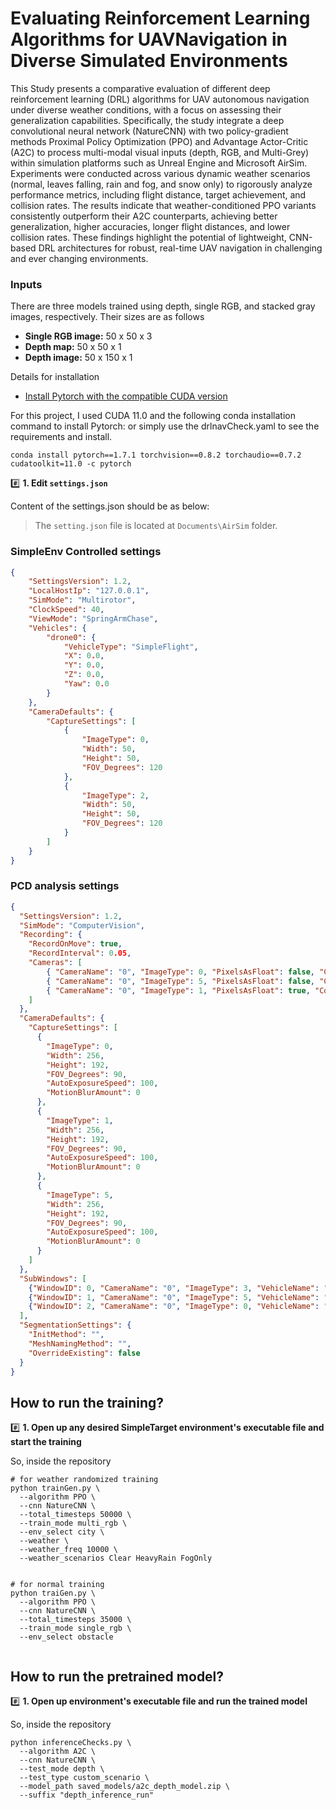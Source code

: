 # Evaluating Reinforcement Learning Algorithms for UAVNavigation in Diverse Simulated Environments

This Study presents a comparative evaluation of different deep reinforcement learning (DRL) algorithms for UAV autonomous navigation under diverse weather conditions, with a focus on assessing
their generalization capabilities. Specifically, the study integrate a deep convolutional neural network (NatureCNN) with two policy-gradient methods Proximal Policy Optimization (PPO) and
Advantage Actor-Critic (A2C) to process multi-modal visual inputs (depth, RGB, and Multi-Grey)
within simulation platforms such as Unreal Engine and Microsoft AirSim. Experiments were conducted across various dynamic weather scenarios (normal, leaves falling, rain and fog, and snow
only) to rigorously analyze performance metrics, including flight distance, target achievement, and
collision rates. The results indicate that weather-conditioned PPO variants consistently outperform
their A2C counterparts, achieving better generalization, higher accuracies, longer flight distances,
and lower collision rates. These findings highlight the potential of lightweight, CNN-based DRL
architectures for robust, real-time UAV navigation in challenging and ever changing environments.


### Inputs
There are three models trained using depth, single RGB, and stacked gray images, respectively. Their sizes are as follows


- **Single RGB image:** 50 x 50 x 3
- **Depth map:** 50 x 50 x 1
- **Depth image:** 50 x 150 x 1


<summary>Details for installation</summary>

<!-- - [Install CUDA](https://docs.nvidia.com/cuda/cuda-installation-guide-microsoft-windows/index.html) -->
- [Install Pytorch with the compatible CUDA version](https://pytorch.org/get-started/locally/)

For this project, I used CUDA 11.0 and the following conda installation command to install Pytorch: or simply use the drlnavCheck.yaml to see the requirements and install.

```
conda install pytorch==1.7.1 torchvision==0.8.2 torchaudio==0.7.2 cudatoolkit=11.0 -c pytorch
```

</details>

#️⃣ **1. Edit `settings.json`**

Content of the settings.json should be as below:

> The `setting.json` file is located at `Documents\AirSim` folder.
### SimpleEnv Controlled settings
```json
{
    "SettingsVersion": 1.2,
    "LocalHostIp": "127.0.0.1",
    "SimMode": "Multirotor",
    "ClockSpeed": 40,
    "ViewMode": "SpringArmChase",
    "Vehicles": {
        "drone0": {
            "VehicleType": "SimpleFlight",
            "X": 0.0,
            "Y": 0.0,
            "Z": 0.0,
            "Yaw": 0.0
        }
    },
    "CameraDefaults": {
        "CaptureSettings": [
            {
                "ImageType": 0,
                "Width": 50,
                "Height": 50,
                "FOV_Degrees": 120
            },
            {
                "ImageType": 2,
                "Width": 50,
                "Height": 50,
                "FOV_Degrees": 120
            }
        ]
    }
}
```
### PCD analysis settings
```json
{
  "SettingsVersion": 1.2,
  "SimMode": "ComputerVision",
  "Recording": {
    "RecordOnMove": true,
    "RecordInterval": 0.05,
    "Cameras": [
        { "CameraName": "0", "ImageType": 0, "PixelsAsFloat": false, "Compress": true },
        { "CameraName": "0", "ImageType": 5, "PixelsAsFloat": false, "Compress": true },
        { "CameraName": "0", "ImageType": 1, "PixelsAsFloat": true, "Compress": false }
    ]
  },
  "CameraDefaults": {
    "CaptureSettings": [
      {
        "ImageType": 0,
        "Width": 256,
        "Height": 192,
        "FOV_Degrees": 90,
        "AutoExposureSpeed": 100,
        "MotionBlurAmount": 0
      },
	  {
        "ImageType": 1,
        "Width": 256,
        "Height": 192,
        "FOV_Degrees": 90,
        "AutoExposureSpeed": 100,
        "MotionBlurAmount": 0
      },
      {
        "ImageType": 5,
        "Width": 256,
        "Height": 192,
        "FOV_Degrees": 90,
        "AutoExposureSpeed": 100,
        "MotionBlurAmount": 0
      }
    ]
  },
  "SubWindows": [
    {"WindowID": 0, "CameraName": "0", "ImageType": 3, "VehicleName": "", "Visible": true},
    {"WindowID": 1, "CameraName": "0", "ImageType": 5, "VehicleName": "", "Visible": true},
    {"WindowID": 2, "CameraName": "0", "ImageType": 0, "VehicleName": "", "Visible": true}
  ],
  "SegmentationSettings": {
    "InitMethod": "",
    "MeshNamingMethod": "",
    "OverrideExisting": false
  }
}

```

## How to run the training?

#️⃣ **1. Open up any desired SimpleTarget environment's executable file and start the training**

So, inside the repository
```
# for weather randomized training
python trainGen.py \
  --algorithm PPO \
  --cnn NatureCNN \
  --total_timesteps 50000 \
  --train_mode multi_rgb \
  --env_select city \
  --weather \
  --weather_freq 10000 \
  --weather_scenarios Clear HeavyRain FogOnly


# for normal training
python traiGen.py \
  --algorithm PPO \
  --cnn NatureCNN \
  --total_timesteps 35000 \
  --train_mode single_rgb \
  --env_select obstacle


```

## How to run the pretrained model?

#️⃣ **1. Open up environment's executable file and run the trained model**

So, inside the repository
```
python inferenceChecks.py \
  --algorithm A2C \
  --cnn NatureCNN \
  --test_mode depth \
  --test_type custom_scenario \
  --model_path saved_models/a2c_depth_model.zip \
  --suffix "depth_inference_run"

```
